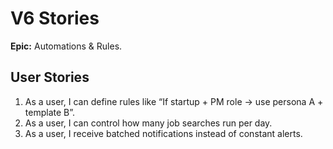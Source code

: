 # V6 Stories

**Epic:** Automations & Rules.

## User Stories

1. As a user, I can define rules like “If startup + PM role → use persona A + template B”.
2. As a user, I can control how many job searches run per day.
3. As a user, I receive batched notifications instead of constant alerts.
